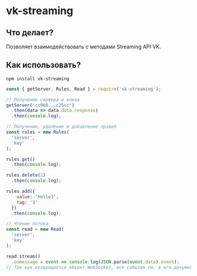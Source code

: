 # vk-streaming

## Что делает?

Позволяет взаимодействовать с методами Streaming API VK.

## Как использовать?
```
npm install vk-streaming
```
```javascript
const { getServer, Rules, Read } = require('vk-streaming');

// Получение сервера и ключа
getServer('cc968...c25cc')
  .then(data => data.data.response)
  .then(console.log);

// Получение, удаление и добавление правил
const rules = new Rules(
  'server',
  'key'
);

rules.get()
  .then(console.log);

rules.delete(1)
  .then(console.log);

rules.add({
    value: 'hello3',
    tag: '3'
  })
  .then(console.log);

// Чтение потока
const read = new Read(
  'server',
  'key'
);

read.stream()
  .onmessage = event => console.log(JSON.parse(event.data).event);
// Так как возвращается объект WebSocket, все события см. в его документации
 ```

